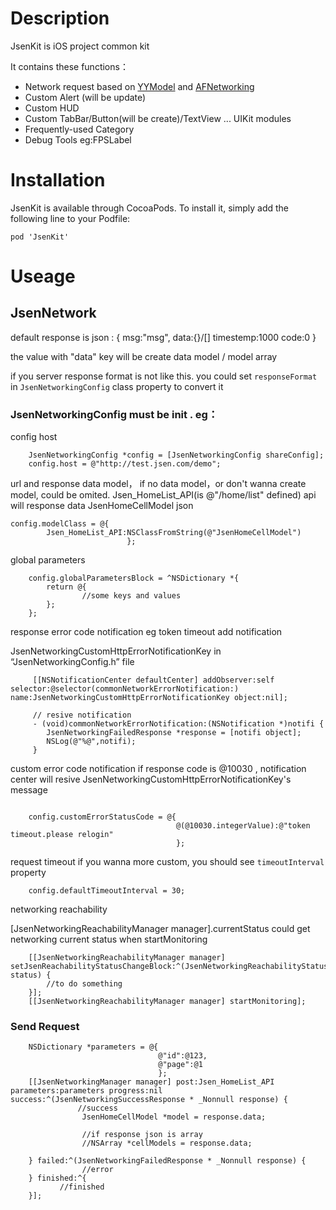 # Description
JsenKit is iOS project common kit

It contains these functions：
- Network request based on [YYModel](https://github.com/ibireme/YYModel) and [AFNetworking](https://github.com/AFNetworking/AFNetworking)
- Custom Alert (will be update)
- Custom HUD
- Custom TabBar/Button(will be create)/TextView ... UIKit modules
- Frequently-used Category
- Debug Tools eg:FPSLabel

# Installation
JsenKit is available through CocoaPods. To install it, simply add the following line to your Podfile:

```
pod 'JsenKit'
```

# Useage

## JsenNetwork

default response is json :
{
	msg:"msg",
	data:{}/[]
	timestemp:1000
	code:0
}

the value with "data" key will be create data model / model array

if you server response format is not like this. you could set `responseFormat` in `JsenNetworkingConfig` class property to convert it

### JsenNetworkingConfig must be init . eg：

config host

```
    JsenNetworkingConfig *config = [JsenNetworkingConfig shareConfig];
    config.host = @"http://test.jsen.com/demo";
```

url and response data model， if no data model，or don't wanna create model, could be omited.
Jsen_HomeList_API(is @"/home/list" defined) api will response data JsenHomeCellModel json
    
    
    
```
config.modelClass = @{
      	Jsen_HomeList_API:NSClassFromString(@"JsenHomeCellModel")
                          };
```


global parameters 
```
    config.globalParametersBlock = ^NSDictionary *{
        return @{
        		//some keys and values
        };
    };
```
  
    

response error code notification 
eg token timeout
add notification

JsenNetworkingCustomHttpErrorNotificationKey in “JsenNetworkingConfig.h” file

```
     [[NSNotificationCenter defaultCenter] addObserver:self selector:@selector(commonNetworkErrorNotification:) name:JsenNetworkingCustomHttpErrorNotificationKey object:nil];

     // resive notification 
     - (void)commonNetworkErrorNotification:(NSNotification *)notifi {
        JsenNetworkingFailedResponse *response = [notifi object];
        NSLog(@"%@",notifi);
     }
```

custom error code notification 
if response code is @10030 , notification center will resive JsenNetworkingCustomHttpErrorNotificationKey's message 

```

    config.customErrorStatusCode = @{
                                     @(@10030.integerValue):@"token timeout.please relogin"
                                     };
```

request timeout
if you wanna more custom, you should see `timeoutInterval` property
```
    config.defaultTimeoutInterval = 30;
```

networking reachability

[JsenNetworkingReachabilityManager manager].currentStatus could get networking current status when startMonitoring
```
    [[JsenNetworkingReachabilityManager manager] setJsenReachabilityStatusChangeBlock:^(JsenNetworkingReachabilityStatus status) {
        //to do something
    }];
    [[JsenNetworkingReachabilityManager manager] startMonitoring];
```

### Send Request 

```
    NSDictionary *parameters = @{
                                 @"id":@123,
                                 @"page":@1
                                 };
    [[JsenNetworkingManager manager] post:Jsen_HomeList_API parameters:parameters progress:nil success:^(JsenNetworkingSuccessResponse * _Nonnull response) {
    		   //success
				JsenHomeCellModel *model = response.data;
				
				//if response json is array 
				//NSArray *cellModels = response.data;
				
    } failed:^(JsenNetworkingFailedResponse * _Nonnull response) {
				//error
    } finished:^{
           //finished
    }];
```

